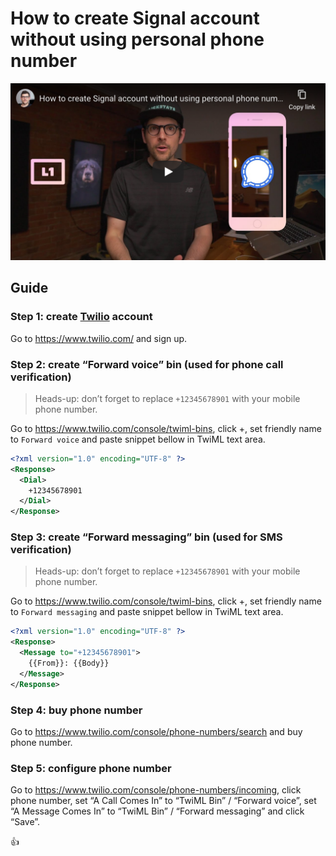<!--
Title: How to create Signal account without using personal phone number
Description: Learn how to create Signal account without using personal phone number.
Author: Sun Knudsen <https://github.com/sunknudsen>
Contributors: Sun Knudsen <https://github.com/sunknudsen>
Reviewers:
Publication date: 2020-06-04T00:00:00.000Z
Listed: true
-->

# How to create Signal account without using personal phone number

[![How to create Signal account without using personal phone number](how-to-create-signal-account-without-using-personal-phone-number.png)](https://www.youtube.com/watch?v=b9aMJZjZ4pw "How to create Signal account without using personal phone number")

## Guide

### Step 1: create [Twilio](https://www.twilio.com/) account

Go to https://www.twilio.com/ and sign up.

### Step 2: create “Forward voice” bin (used for phone call verification)

> Heads-up: don’t forget to replace `+12345678901` with your mobile phone number.

Go to https://www.twilio.com/console/twiml-bins, click +, set friendly name to `Forward voice` and paste snippet bellow in TwiML text area.

```xml
<?xml version="1.0" encoding="UTF-8" ?>
<Response>
  <Dial>
    +12345678901
  </Dial>
</Response>
```

### Step 3: create “Forward messaging” bin (used for SMS verification)

> Heads-up: don’t forget to replace `+12345678901` with your mobile phone number.

Go to https://www.twilio.com/console/twiml-bins, click +, set friendly name to `Forward messaging` and paste snippet bellow in TwiML text area.

```xml
<?xml version="1.0" encoding="UTF-8" ?>
<Response>
  <Message to="+12345678901">
    {{From}}: {{Body}}
  </Message>
</Response>
```

### Step 4: buy phone number

Go to https://www.twilio.com/console/phone-numbers/search and buy phone number.

### Step 5: configure phone number

Go to https://www.twilio.com/console/phone-numbers/incoming, click phone number, set “A Call Comes In” to “TwiML Bin” / “Forward voice”, set “A Message Comes In” to “TwiML Bin” / “Forward messaging” and click “Save”.

👍
